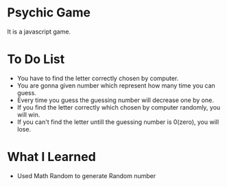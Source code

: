 # Psychic Game
It is a javascript game.

# To Do List

* You have to find the letter correctly chosen by computer.
* You are gonna given number which represent how many time you can guess.
* Every time you guess the guessing number will decrease one by one. 
* If you find the letter correctly which chosen by computer randomly, you will win.
* If you can't find the letter untill the guessing number is 0(zero),  you will lose.

# What I Learned

* Used Math Random to generate Random number
